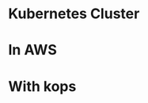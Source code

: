 <!-- .slide: data-background="../img/background/why.jpg" -->
# Kubernetes Cluster
# In AWS
# With kops


<!-- .slide: data-background="../img/background/elastic.jpeg" -->